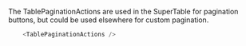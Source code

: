 The TablePaginationActions are used in the SuperTable for pagination buttons, but could be used elsewhere for custom pagination.

```js
	<TablePaginationActions />
```